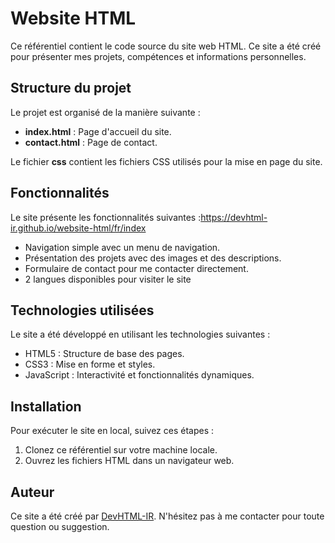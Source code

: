 # Website HTML

Ce référentiel contient le code source du site web HTML. Ce site a été créé pour présenter mes projets, compétences et informations personnelles.

## Structure du projet

Le projet est organisé de la manière suivante :

- **index.html** : Page d'accueil du site.
- **contact.html** : Page de contact.

Le fichier **css** contient les fichiers CSS utilisés pour la mise en page du site.

## Fonctionnalités

Le site présente les fonctionnalités suivantes :https://devhtml-ir.github.io/website-html/fr/index

- Navigation simple avec un menu de navigation.
- Présentation des projets avec des images et des descriptions.
- Formulaire de contact pour me contacter directement.
- 2 langues disponibles pour visiter le site
## Technologies utilisées

Le site a été développé en utilisant les technologies suivantes :

- HTML5 : Structure de base des pages.
- CSS3 : Mise en forme et styles.
- JavaScript : Interactivité et fonctionnalités dynamiques.

## Installation

Pour exécuter le site en local, suivez ces étapes :

1. Clonez ce référentiel sur votre machine locale.
2. Ouvrez les fichiers HTML dans un navigateur web.

## Auteur

Ce site a été créé par [DevHTML-IR](https://devhtml-ir.github.io/website-html/). N'hésitez pas à me contacter pour toute question ou suggestion.

